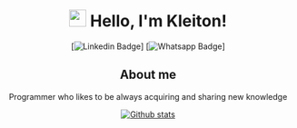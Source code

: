 <div style="text-align:center">

# <img src="https://media.giphy.com/media/hvRJCLFzcasrR4ia7z/giphy.gif" width="30px"> Hello, I'm Kleiton!

[![Linkedin Badge](https://img.shields.io/badge/-LinkedIn-blue?style=flat-square&logo=Linkedin&logoColor=white&link=https://www.linkedin.com/in/kleiton-alexandre-936278123)]
[![Whatsapp Badge](https://img.shields.io/badge/-Whatsapp-4CA143?style=flat-square&labelColor=4CA143&logo=whatsapp&logoColor=white&link=https://api.whatsapp.com/send?phone=5513991290336&text=Olá!)]


## About me
Programmer who likes to be always acquiring and sharing new knowledge


[![Github stats](https://github-readme-stats.vercel.app/api?username=Alexandre08&hide_title=true&include_all_commits=true&count_private=true&hide=issues&show_icons=true&theme=graywhite&title_color=03a9f4)](https://github.com/Alexandre08)
